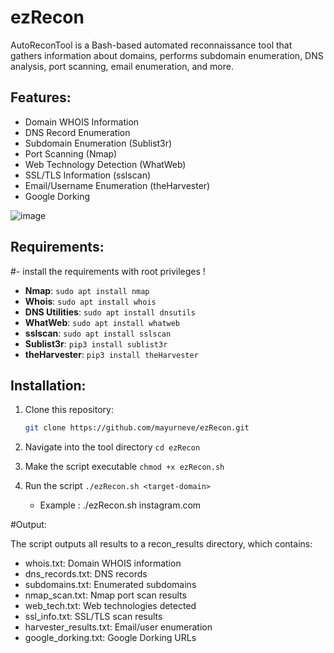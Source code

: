 # ezRecon

AutoReconTool is a Bash-based automated reconnaissance tool that gathers information about domains, performs subdomain enumeration, DNS analysis, port scanning, email enumeration, and more.

## Features:
- Domain WHOIS Information
- DNS Record Enumeration
- Subdomain Enumeration (Sublist3r)
- Port Scanning (Nmap)
- Web Technology Detection (WhatWeb)
- SSL/TLS Information (sslscan)
- Email/Username Enumeration (theHarvester)
- Google Dorking

![image](https://github.com/user-attachments/assets/fe225334-d7d2-470e-b225-7f6e681e3e6a)


## Requirements:

#- install the requirements with root privileges !

- **Nmap**: `sudo apt install nmap`
- **Whois**: `sudo apt install whois`
- **DNS Utilities**: `sudo apt install dnsutils`
- **WhatWeb**: `sudo apt install whatweb`
- **sslscan**: `sudo apt install sslscan`
- **Sublist3r**: `pip3 install sublist3r`
- **theHarvester**: `pip3 install theHarvester`


## Installation:
1. Clone this repository:
   ```bash
   git clone https://github.com/mayurneve/ezRecon.git
2. Navigate into the tool directory
   `cd ezRecon`
3. Make the script executable
   `chmod +x ezRecon.sh`
4. Run the script
   `./ezRecon.sh <target-domain>`

   - Example :   ./ezRecon.sh instagram.com

#Output:

The script outputs all results to a recon_results directory, which contains:

- whois.txt: Domain WHOIS information
- dns_records.txt: DNS records
- subdomains.txt: Enumerated subdomains
- nmap_scan.txt: Nmap port scan results
- web_tech.txt: Web technologies detected
- ssl_info.txt: SSL/TLS scan results
- harvester_results.txt: Email/user enumeration
- google_dorking.txt: Google Dorking URLs
